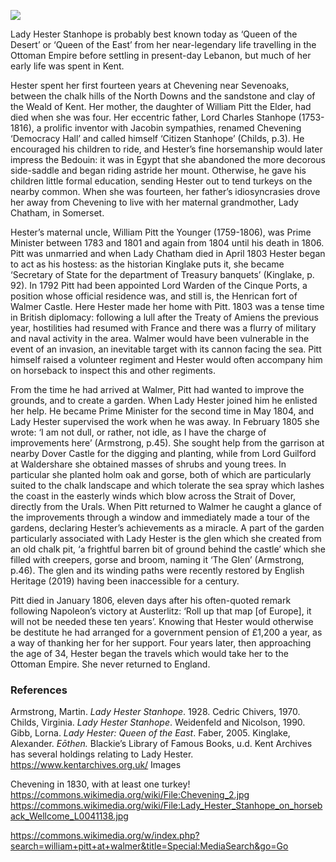 <a href="https://juncture-digital.org"><img src="https://juncture-digital.org/images/ve-button.png"></a>

<param ve-config 
       title="Lady Hester Stanhope (1776-1839)"
       author="Diana Hirst"
       banner="https://stor.artstor.org/stor/2251af4a-a56d-45f0-b9b1-361ba46aaf4d" 
       layout="vertical">
       
<param ve-entity eid="Q939838" title="Sevenoaks">
<param ve-entity eid="Q2297876" title="Chevening">
<param ve-entity eid="Q2551894" title="Walmer">
<param ve-entity eid="Q2543161" title="Walmer Castle">
<param ve-entity eid="Q179224" title="Dover">


Lady Hester Stanhope is probably best known today as ‘Queen of the Desert’ or ‘Queen of the East’ from her near-legendary life travelling in the Ottoman Empire before settling in present-day Lebanon, but much of her early life was spent in Kent.
<param ve-image url="https://upload.wikimedia.org/wikipedia/commons/b/b7/Chevening_2.jpg" label="Chevening in 1830, with at least one turkey!" attribution="Unknown author, via Wikimedia Commons" license="CC BY-SA 2.0">
                                                                                     
Hester spent her first fourteen years at Chevening near Sevenoaks, between the chalk hills of the North Downs and the sandstone and clay of the Weald of Kent. Her mother, the daughter of William Pitt the Elder, had died when she was four. Her eccentric father, Lord Charles Stanhope (1753-1816), a prolific inventor with Jacobin sympathies, renamed Chevening ‘Democracy Hall’ and called himself ‘Citizen Stanhope’ (Childs, p.3). He encouraged his children to ride, and Hester’s fine horsemanship would later impress the Bedouin: it was in Egypt that she abandoned the more decorous side-saddle and began riding astride her mount. Otherwise, he gave his children little formal education, sending Hester out to tend turkeys on the nearby common. When she was fourteen, her father’s idiosyncrasies drove her away from Chevening to live with her maternal grandmother, Lady Chatham, in Somerset. 
<param ve-image url="https://commons.wikimedia.org/wiki/File:Lady_Hester_Stanhope_on_horseback_Wellcome_L0041138.jpg" label="Lady Hester Stanhope on horseback" attribution="Wellcome Images via Wikimedia Commons" license="CC BY 4.0">

Hester’s maternal uncle, William Pitt the Younger (1759-1806), was Prime Minister between 1783 and 1801 and again from 1804 until his death in 1806. Pitt was unmarried and when Lady Chatham died in April 1803 Hester began to act as his hostess: as the historian Kinglake puts it, she became ‘Secretary of State for the department of Treasury banquets’ (Kinglake, p. 92). In 1792 Pitt had been appointed Lord Warden of the Cinque Ports, a position whose official residence was, and still is, the Henrican fort of Walmer Castle. Here Hester made her home with Pitt. 1803 was a tense time in British diplomacy: following a lull after the Treaty of Amiens the previous year, hostilities had resumed with France and there was a flurry of military and naval activity in the area. Walmer would have been vulnerable in the event of an invasion, an inevitable target with its cannon facing the sea. Pitt himself raised a volunteer regiment and Hester would often accompany him on horseback to inspect this and other regiments.
<param ve-image url="https://upload.wikimedia.org/wikipedia/commons/f/f7/Bodleian_Libraries%2C_The_centinel_at_his_post_or-_Boneys_peep_into_Walmer_Castle.jpg" label="The Centinel at his post or Boney's peep into Walmer Castle" attribution="Bodleian Library, Public domain, via Wikimedia Commons">
       
From the time he had arrived at Walmer, Pitt had wanted to improve the grounds, and to create a garden. When Lady Hester joined him he enlisted her help. He became Prime Minister for the second time in May 1804, and Lady Hester supervised the work when he was away. In February 1805 she wrote: ‘I am not dull, or rather, not idle, as I have the charge of improvements here’ (Armstrong, p.45). She sought help from the garrison at nearby Dover Castle for the digging and planting, while from Lord Guilford at Waldershare she obtained masses of shrubs and young trees. In particular she planted holm oak and gorse, both of which are particularly suited to the chalk landscape and which tolerate the sea spray which lashes the coast in the easterly winds which blow across the Strait of Dover, directly from the Urals.
When Pitt returned to Walmer he caught a glance of the improvements through a window and immediately made a tour of the gardens, declaring Hester’s achievements as a miracle. A part of the garden particularly associated with Lady Hester is the glen which she created from an old chalk pit, ‘a frightful barren bit of ground behind the castle’ which she filled with creepers, gorse and broom, naming it ‘The Glen’ (Armstrong, p.46). The glen and its winding paths were recently restored by English Heritage (2019) having been inaccessible for a century. 
<param ve-image url="https://upload.wikimedia.org/wikipedia/commons/b/bb/Walmer_Castle_%26_Gardens_%28EH%29_20-04-2012_%287188985016%29.jpg" label="Walmer Castle and Gardens" attribution="Karen Roe from Bury St Edmunds, Suffolk, UK, via Wikimedia Commons" license="CC BY 2.0">

Pitt died in January 1806, eleven days after his often-quoted remark following Napoleon’s victory at Austerlitz: ‘Roll up that map [of Europe], it will not be needed these ten years’. Knowing that Hester would otherwise be destitute he had arranged for a government pension of £1,200 a year, as a way of thanking her for her support. Four years later, then approaching the age of 34, Hester began the travels which would take her to the Ottoman Empire. She never returned to England.

                     
### References

Armstrong, Martin. _Lady Hester Stanhope_. 1928. Cedric Chivers, 1970. 
Childs, Virginia. _Lady Hester Stanhope_. Weidenfeld and Nicolson, 1990.
Gibb, Lorna. _Lady Hester: Queen of the East_. Faber, 2005.
Kinglake, Alexander. _Eōthen._ Blackie’s Library of Famous Books, u.d.
Kent Archives has several holdings relating to Lady Hester. https://www.kentarchives.org.uk/
Images
 
Chevening in 1830, with at least one turkey!
https://commons.wikimedia.org/wiki/File:Chevening_2.jpg
 https://commons.wikimedia.org/wiki/File:Lady_Hester_Stanhope_on_horseback_Wellcome_L0041138.jpg
 
https://commons.wikimedia.org/w/index.php?search=william+pitt+at+walmer&title=Special:MediaSearch&go=Go






